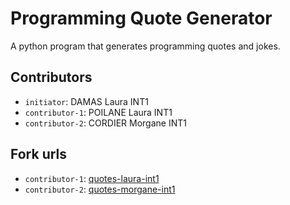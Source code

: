 # Programming Quote Generator

A python program that generates programming quotes and jokes.

## Contributors
- `initiator`: DAMAS Laura INT1
- `contributor-1`: POILANE Laura INT1
- `contributor-2`: CORDIER Morgane INT1

## Fork urls
- `contributor-1`: [quotes-laura-int1](https://github.com/Im0ka/quotes-poilane-L)
- `contributor-2`: [quotes-morgane-int1](url-2)
